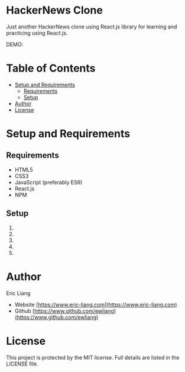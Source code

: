 # HackerNews Clone
Just another HackerNews clone using React.js library for learning and practicing using React.js.

DEMO: []()

# Table of Contents
- [Setup and Requirements](#setup-and-requirements)
  + [Requirements](#requirements)
  + [Setup](#setup)
- [Author](#author)
- [License](#license)

# Setup and Requirements
## Requirements
- HTML5
- CSS3
- JavaScript (preferably ES6)
- React.js
- NPM

## Setup
1. 
2. 
3. 
4. 
5. 

# Author
Eric Liang
- Website [https://www.eric-liang.com](https://www.eric-liang.com)
- Github [https://www.github.com/ewliang](https://www.github.com/ewliang)

# License
This project is protected by the MIT license. Full details are listed in the LICENSE file.
